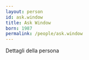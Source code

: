 ```yaml
---
layout: person
id: ask.window
title: Ask Window
born: 1987
permalink: /people/ask.window
---
```


Dettagli della persona 